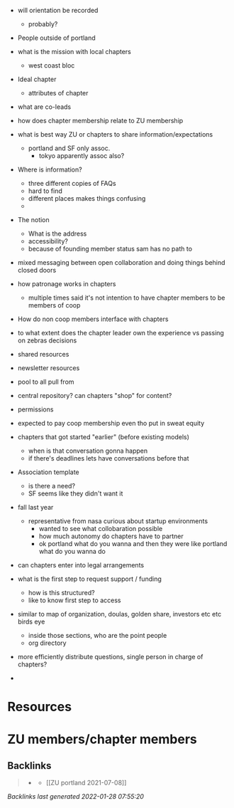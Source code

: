 - will orientation be recorded
	- probably?
- People outside of portland
- what is the mission with local chapters
	- west coast bloc
- Ideal chapter
	- attributes of chapter
- what are co-leads
- how does chapter membership relate to ZU membership
- what is best way ZU or chapters to share information/expectations
	- portland and SF only assoc.
		- tokyo apparently assoc also?

- Where is information?
	- three different copies of FAQs
	- hard to find
	- different places makes things confusing
	- 
- The notion
	- What is the address
	- accessibility?
	- because of founding member status sam has no path to 
- mixed messaging between open collaboration and doing things behind closed doors
- how patronage works in chapters
	- multiple times said it's not intention to have chapter members to be members of coop

- How do non coop members interface with chapters
- to what extent does the chapter leader own the experience vs passing on zebras decisions
- shared resources
- newsletter resources
- pool to all pull from
- central repository? can chapters "shop" for content?
- permissions
- expected to pay coop membership even tho put in sweat equity
- chapters that got started "earlier" (before existing models)
	- when is that conversation gonna happen
	- if there's deadlines lets have conversations before that
- Association template
	- is there a need?
	- SF seems like they didn't want it
- fall last year
	- representative from nasa curious about startup environments
		- wanted to see what collobaration possible
		- how much autonomy do chapters have to partner
		- ok portland what do you wanna and then they were like portland what do you wanna do
- can chapters enter into legal arrangements
- what is the first step to request support / funding
	- how is this structured?
	- like to know first step to access

- similar to map of organization, doulas, golden share, investors etc etc birds eye
	- inside those sections, who are the point people
	- org directory
- more efficiently distribute questions, single person in charge of chapters?
- 


# Resources
# ZU members/chapter members

## Backlinks

> - [](2021-07-08.md)
>   - [[ZU portland 2021-07-08]]

_Backlinks last generated 2022-01-28 07:55:20_
